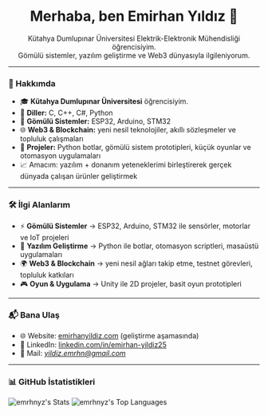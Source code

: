 <h1 align="center">Merhaba, ben Emirhan Yıldız 👋</h1>
<p align="center">
  Kütahya Dumlupınar Üniversitesi Elektrik-Elektronik Mühendisliği öğrencisiyim.<br/>
  Gömülü sistemler, yazılım geliştirme ve Web3 dünyasıyla ilgileniyorum.
</p>

---

### 🚀 Hakkımda
- 🎓 **Kütahya Dumlupınar Üniversitesi** öğrencisiyim.  
- 🔧 **Diller:** C, C++, C#, Python  
- 🔌 **Gömülü Sistemler:** ESP32, Arduino, STM32  
- 🌐 **Web3 & Blockchain:** yeni nesil teknolojiler, akıllı sözleşmeler ve topluluk çalışmaları  
- 🤖 **Projeler:** Python botlar, gömülü sistem prototipleri, küçük oyunlar ve otomasyon uygulamaları  
- 📈 Amacım: yazılım + donanım yeteneklerimi birleştirerek gerçek dünyada çalışan ürünler geliştirmek  

---

### 🛠️ İlgi Alanlarım
- ⚡ **Gömülü Sistemler** → ESP32, Arduino, STM32 ile sensörler, motorlar ve IoT projeleri  
- 🤝 **Yazılım Geliştirme** → Python ile botlar, otomasyon scriptleri, masaüstü uygulamaları  
- 🌍 **Web3 & Blockchain** → yeni nesil ağları takip etme, testnet görevleri, topluluk katkıları  
- 🎮 **Oyun & Uygulama** → Unity ile 2D projeler, basit oyun prototipleri  

---

### 📬 Bana Ulaş
- 🌐 Website: [emirhanyildiz.com](https://www.emirhanyildiz.com)  (geliştirme aşamasında)
- 💼 LinkedIn: [linkedin.com/in/emirhan-yildiz25](https://www.linkedin.com/in/emirhan-yildiz25)  
- 📧 Mail: *yildiz.emrhn@gmail.com*  

---

### 📊 GitHub İstatistikleri

![emrhnyz's Stats](https://github-readme-stats.vercel.app/api?username=emrhnyz&theme=tokyonight&show_icons=true&hide_border=true&count_private=true)
![emrhnyz's Top Languages](https://github-readme-stats.vercel.app/api/top-langs/?username=emrhnyz&theme=tokyonight&show_icons=true&hide_border=true&layout=compact)
